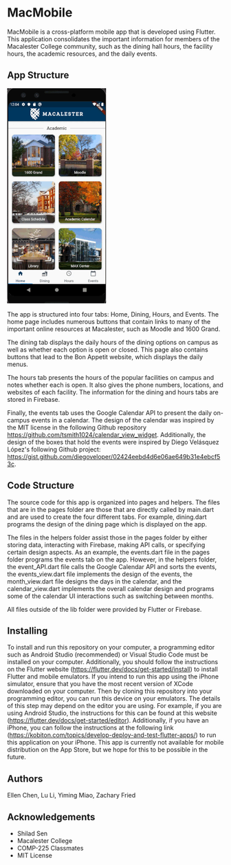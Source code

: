 # MacMobile


MacMobile is a cross-platform mobile app that is developed using Flutter. This application consolidates
the important information for members of the Macalester College community, such as the dining hall hours,
the facility hours, the academic resources, and the daily events.

## App Structure

![](assets/AppDemo.gif)

The app is structured into four tabs: Home, Dining, Hours, and Events. The home page includes numerous
buttons that contain links to many of the important online resources at Macalester, such as Moodle and
1600 Grand.

The dining tab displays the daily hours of the dining options on campus as well as whether each option
is open or closed. This page also contains buttons that lead to the Bon Appetit website, which displays
the daily menus.

The hours tab presents the hours of the popular facilities on campus and notes whether each is open. It
also gives the phone numbers, locations, and websites of each facility. The information for the dining and
hours tabs are stored in Firebase.

Finally, the events tab uses the Google Calendar API to present the daily on-campus events in a
calendar. The design of the calendar was inspired by the MIT license in the following Github
repository https://github.com/tsmith1024/calendar_view_widget. Additionally, the design of the boxes
that hold the events were inspired by Diego Velásquez López's following Github project: 
https://gist.github.com/diegoveloper/02424eebd4d6e06ae649b31e4ebcf53c.

## Code Structure

The source code for this app is organized into pages and helpers. The files that are in the pages
folder are those that are directly called by main.dart and are used to create the four different tabs.
For example, dining.dart programs the design of the dining page which is displayed on the app.

The files in the helpers folder assist those in the pages folder by either storing data, interacting
with Firebase, making API calls, or specifying certain design aspects. As an example, the events.dart
file in the pages folder programs the events tab on the app. However, in the helpers folder, the
event_API.dart file calls the Google Calendar API and sorts the events, the events_view.dart file
implements the design of the events, the month_view.dart file designs the days in the calendar, and the
calendar_view.dart implements the overall calendar design and programs some of the calendar UI
interactions such as switching between months.

All files outside of the lib folder were provided by Flutter or Firebase.

## Installing

To install and run this repository on your computer, a programming editor such as Android Studio (recommended)
or Visual Studio Code must be installed on your computer. Additionally, you should follow the instructions
on the Flutter website (https://flutter.dev/docs/get-started/install) to install Flutter and mobile
emulators. If you intend to run this app using the iPhone simulator, ensure that you have the most
recent version of XCode downloaded on your computer. Then by cloning this repository into your programming editor, you
can run this device on your emulators. The details of this step may depend on the editor you are using. For example, if you are using
Android Studio, the instructions for this can be found at this website (https://flutter.dev/docs/get-started/editor). Additionally, if you have an iPhone, you can follow
the instructions at the following link (https://kobiton.com/topics/develop-deploy-and-test-flutter-apps/)
to run this application on your iPhone. This app is currently not available for mobile distribution
on the App Store, but we hope for this to be possible in the future.

## Authors

Ellen Chen, Lu Li, Yiming Miao, Zachary Fried

## Acknowledgements

* Shilad Sen
* Macalester College
* COMP-225 Classmates
* MIT License
